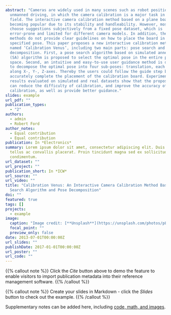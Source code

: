```yaml
---
abstract: "Cameras are widely used in many scenes such as robot positioning and
  unmanned driving, in which the camera calibration is a major task in this
  field. The interactive camera calibration method based on a plane board is
  becoming popular due to its stability and handleability. However, most methods
  choose suggestions subjectively from a fixed pose dataset, which is
  error-prone and limited for different camera models. In addition, these
  methods do not provide clear guidelines on how to place the board in the
  specified pose. This paper proposes a new interactive calibration method,
  named ‘Calibration Venus’, including two main parts: pose search and pose
  decomposition. First, a pose search algorithm based on simulated annealing
  (SA) algorithm is proposed to select the optimal pose in the entire pose
  space. Second, an intuitive and easy-to-use user guidance method is designed
  to decompose the optimal pose into four sub-poses: translation, each rotation
  along X-, Y-, Z-axes. Thereby the users could follow the guide step by step to
  accurately complete the placement of the calibration board. Experimental
  results evaluated on simulated and real datasets show that the proposed method
  can reduce the difficulty of calibration, and improve the accuracy of
  calibration, as well as provide better guidance."
slides: example
url_pdf: ""
publication_types:
  - "2"
authors:
  - admin
  - Robert Ford
author_notes:
  - Equal contribution
  - Equal contribution
publication: In *Electronics*
summary: Lorem ipsum dolor sit amet, consectetur adipiscing elit. Duis posuere
  tellus ac convallis placerat. Proin tincidunt magna sed ex sollicitudin
  condimentum.
url_dataset: ""
url_project: ""
publication_short: In *ICW*
url_source: ""
url_video: ""
title: "Calibration Venus: An Interactive Camera Calibration Method Based on
  Search Algorithm and Pose Decomposition"
doi: ""
featured: true
tags: []
projects:
  - example
image:
  caption: "Image credit: [**Unsplash**](https://unsplash.com/photos/pLCdAaMFLTE)"
  focal_point: ""
  preview_only: false
date: 2013-07-01T00:00:00Z
url_slides: ""
publishDate: 2017-01-01T00:00:00Z
url_poster: ""
url_code: ""
---
```


{{% callout note %}}
Click the *Cite* button above to demo the feature to enable visitors to import publication metadata into their reference management software.
{{% /callout %}}

{{% callout note %}}
Create your slides in Markdown - click the *Slides* button to check out the example.
{{% /callout %}}

Supplementary notes can be added here, including [code, math, and images](https://wowchemy.com/docs/writing-markdown-latex/).
